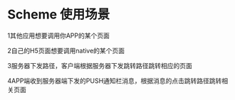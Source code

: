 # Scheme 使用场景
1其他应用想要调用你APP的某个页面

2自己的H5页面想要调用native的某个页面 

3服务器下发路径，客户端根据服务器下发跳转路径跳转相应的页面 

4APP端收到服务器端下发的PUSH通知栏消息，根据消息的点击跳转路径跳转相关页面
